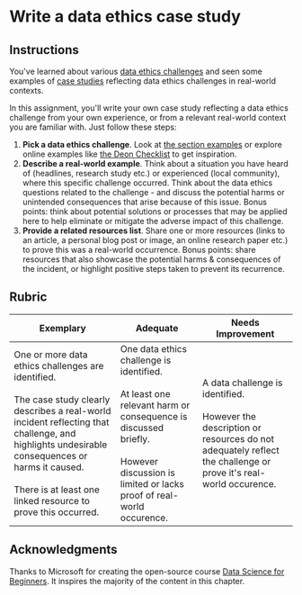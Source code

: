 # Write a data ethics case study

## Instructions

You've learned about various [data ethics challenges](../../data-science/introduction/data-science-ethics.md#ethics-challenges) and seen some examples of [case studies](../../data-science/introduction/data-science-ethics.md#case-studies) reflecting data ethics challenges in real-world contexts.

In this assignment, you'll write your own case study reflecting a data ethics challenge from your own experience, or from a relevant real-world context you are familiar with. Just follow these steps:

1. **Pick a data ethics challenge**. Look at [the section examples](../../data-science/introduction/data-science-ethics.md#ethics-challenges) or explore online examples like [the Deon Checklist](https://deon.drivendata.org/examples/) to get inspiration.
2. **Describe a real-world example**. Think about a situation you have heard of (headlines, research study etc.) or experienced (local community), where this specific challenge occurred. Think about the data ethics questions related to the challenge - and discuss the potential harms or unintended consequences that arise because of this issue. Bonus points: think about potential solutions or processes that may be applied here to help eliminate or mitigate the adverse impact of this challenge.
3. **Provide a related resources list**. Share one or more resources (links to an article, a personal blog post or image, an online research paper etc.) to prove this was a real-world occurrence. Bonus points: share resources that also showcase the potential harms & consequences of the incident, or highlight positive steps taken to prevent its recurrence.

## Rubric

Exemplary | Adequate | Needs Improvement
--- | --- | -- |
One or more data ethics challenges are identified. <br/> <br/> The case study clearly describes a real-world incident reflecting that challenge, and highlights undesirable consequences or harms it caused. <br/><br/> There is at least one linked resource to prove this occurred. | One data ethics challenge is identified. <br/><br/> At least one relevant harm or consequence is discussed briefly. <br/><br/> However discussion is limited or lacks proof of real-world occurence. | A data challenge is identified. <br/><br/> However the description or resources do not adequately reflect the challenge or prove it's real-world occurence. |

## Acknowledgments

Thanks to Microsoft for creating the open-source course [Data Science for Beginners](https://github.com/microsoft/Data-Science-For-Beginners). It inspires the majority of the content in this chapter.
